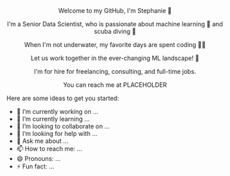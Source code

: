 <p align="center">Welcome to my GitHub, I'm Stephanie 👋</p>
<p align="center"> I'm a Senior Data Scientist, who is passionate about machine learning 🤖 and scuba diving 🤿</p>  
<p align="center"> When I'm not underwater, my favorite days are spent coding 👩‍💻</p>
<p align="center"> Let us work together in the ever-changing ML landscape! 🚀</p>
<p align="center"> I'm for hire for freelancing, consulting, and full-time jobs.</p>
<p align="center"> You can reach me at PLACEHOLDER</p>


Here are some ideas to get you started:

- 🔭 I’m currently working on ...
- 🌱 I’m currently learning ...
- 👯 I’m looking to collaborate on ...
- 🤔 I’m looking for help with ...
- 💬 Ask me about ...
- 📫 How to reach me: ...
- 😄 Pronouns: ...
- ⚡ Fun fact: ...
